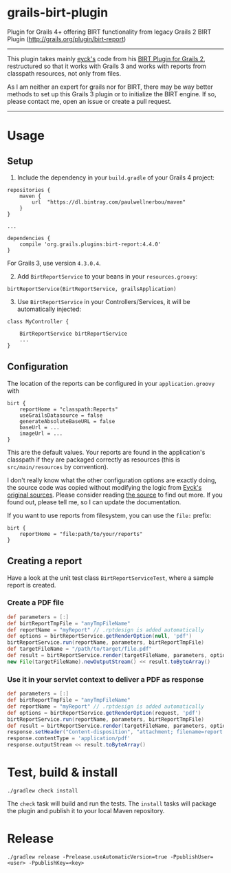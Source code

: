 # grails-birt-plugin

Plugin for Grails 4+ offering BIRT functionality from legacy Grails 2 BIRT Plugin (http://grails.org/plugin/birt-report)

--- 

This plugin takes mainly [eyck's](https://github.com/eyck) code from his [BIRT Plugin for Grails 2](https://github.com/eyck/grails-birt-report),
restructured so that it works with Grails 3 and works with reports from classpath resources, not only from files.

As I am neither an expert for grails nor for BIRT, there may be way better methods to set up this Grails 3 plugin or
to initialize the BIRT engine. If so, please contact me, open an issue or create a pull request.

--- 

# Usage

## Setup

1. Include the dependency in your `build.gradle` of your Grails 4 project:
```
repositories {
    maven {
        url  "https://dl.bintray.com/paulwellnerbou/maven" 
    }
}

...

dependencies {
    compile 'org.grails.plugins:birt-report:4.4.0'
}
```

For Grails 3, use version `4.3.0.4`.
	
2. Add `BirtReportService` to your beans in your `resources.groovy`:
```
birtReportService(BirtReportService, grailsApplication)
```
3. Use `BirtReportService` in your Controllers/Services, it will be automatically injected:
```
class MyController {

    BirtReportService birtReportService
    ...
}
```

## Configuration

The location of the reports can be configured in your `application.groovy` with

```
birt {
    reportHome = "classpath:Reports"
    useGrailsDatasource = false
    generateAbsoluteBaseURL = false
    baseUrl = ...
    imageUrl = ...
}
```

This are the default values. Your reports are found in the application's classpath if they are packaged correctly as
resources (this is `src/main/resources` by convention).

I don't really know what the other configuration options are exactly doing, the source code was copied without modifying the
logic from [Eyck's original sources](https://github.com/eyck/grails-birt-report/blob/master/grails-app/services/com/itjw/grails/birt/BirtReportService.groovy).
Please consider reading [the source](src/main/groovy/com/itjw/grails/birt/BirtReportService.groovy) to find out more. If you found out, please tell me, so I can update the documentation.

If you want to use reports from filesystem, you can use the `file:` prefix:

```
birt {
    reportHome = "file:path/to/your/reports"
}
```

## Creating a report

Have a look at the unit test class `BirtReportServiceTest`, where a sample report is created.

### Create a PDF file

```groovy
def parameters = [:]
def birtReportTmpFile = "anyTmpFileName"
def reportName = "myReport" // .rptdesign is added automatically
def options = birtReportService.getRenderOption(null, 'pdf')
birtReportService.run(reportName, parameters, birtReportTmpFile)
def targetFileName = "/path/to/target/file.pdf"
def result = birtReportService.render(targetFileName, parameters, options)
new File(targetFileName).newOutputStream() << result.toByteArray()
```

### Use it in your servlet context to deliver a PDF as response

```groovy
def parameters = [:]
def birtReportTmpFile = "anyTmpFileName"
def reportName = "myReport" // .rptdesign is added automatically
def options = birtReportService.getRenderOption(request, 'pdf')
birtReportService.run(reportName, parameters, birtReportTmpFile)
def result = birtReportService.render(targetFileName, parameters, options)
response.setHeader("Content-disposition", "attachment; filename=report.pdf")
response.contentType = 'application/pdf'
response.outputStream << result.toByteArray()
```

# Test, build & install

	./gradlew check install

The `check` task will build and run the tests. The `install` tasks will package the plugin and publish it to your
local Maven repository.

# Release

```
./gradlew release -Prelease.useAutomaticVersion=true -PpublishUser=<user> -PpublishKey=<key>
```
